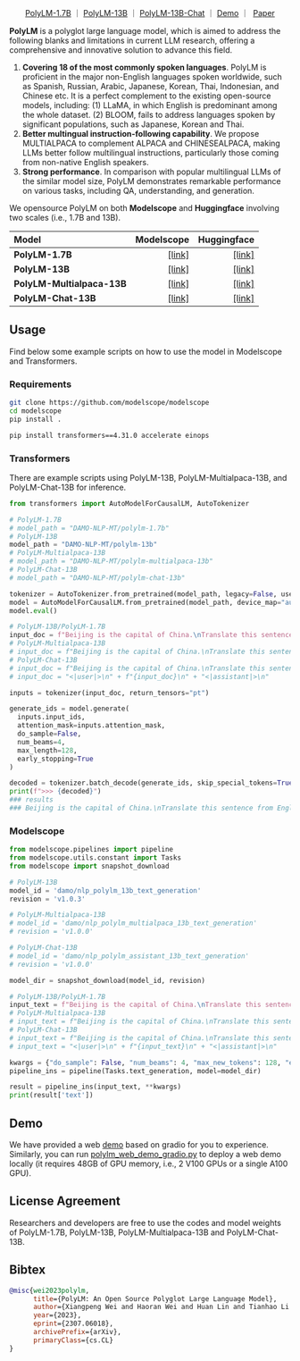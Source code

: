 <p align="center">
  <a href="https://huggingface.co/DAMO-NLP-MT/polylm-1.7b">PolyLM-1.7B<a> ｜ <a href="https://huggingface.co/DAMO-NLP-MT/polylm-13b">PolyLM-13B<a> ｜ <a href="https://huggingface.co/DAMO-NLP-MT/polylm-chat-13b">PolyLM-13B-Chat<a> ｜ <a href="https://modelscope.cn/studios/damo/demo-polylm-multialpaca-13b/summary">Demo</a> ｜ &nbsp<a href="https://arxiv.org/pdf/2307.06018.pdf">Paper</a>
</p>

**PolyLM** is a polyglot large language model, which is aimed to address the following blanks and limitations in current LLM research, offering a comprehensive and innovative solution to advance this field.

1. **Covering 18 of the most commonly spoken languages**. PolyLM is proficient in the major non-English languages spoken worldwide, such as Spanish, Russian, Arabic, Japanese, Korean, Thai, Indonesian, and Chinese etc. It is a perfect complement to the existing open-source models, including: (1) LLaMA, in which English is predominant among the whole dataset. (2) BLOOM, fails to address languages spoken by significant populations, such as Japanese, Korean and Thai.
2. **Better multingual instruction-following capability**. We propose MULTIALPACA to complement ALPACA and CHINESEALPACA, making LLMs better follow multilingual instructions, particularly those coming from non-native English speakers.
3. **Strong performance**. In comparison with popular multilingual LLMs of the similar model size, PolyLM demonstrates remarkable performance on various tasks, including QA, understanding, and generation.

We opensource PolyLM on both **Modelscope** and **Huggingface** involving two scales (i.e., 1.7B and 13B).

| Model             | Modelscope                                                                                                             | Huggingface                                                                    | 
| :-------------------------- | -----------------------------------------------------------------------------------------------------------: | -----------------------------------------------------------------------------: |
| **PolyLM-1.7B**             | <a href="https://modelscope.cn/models/damo/nlp_polylm_1b7_text_generation/summary">[link]<a>                 | <a href="https://huggingface.co/DAMO-NLP-MT/polylm-1.7b">[link]<a>             |
| **PolyLM-13B**              | <a href="https://modelscope.cn/models/damo/nlp_polylm_13b_text_generation/summary">[link]<a>                 | <a href="https://huggingface.co/DAMO-NLP-MT/polylm-13b">[link]<a>              | 
| **PolyLM-Multialpaca-13B**  | <a href="https://modelscope.cn/models/damo/nlp_polylm_multialpaca_13b_text_generation/summary">[link]<a>     | <a href="https://huggingface.co/DAMO-NLP-MT/polylm-multialpaca-13b">[link]<a>  |
| **PolyLM-Chat-13B**         | <a href="https://www.modelscope.cn/models/damo/nlp_polylm_assistant_13b_text_generation/summary">[link]<a>   | <a href="https://huggingface.co/DAMO-NLP-MT/polylm-chat-13b">[link]<a>         |

## Usage

Find below some example scripts on how to use the model in Modelscope and Transformers.

### Requirements

```bash
git clone https://github.com/modelscope/modelscope
cd modelscope
pip install .
```

```bash
pip install transformers==4.31.0 accelerate einops
```

### Transformers
There are example scripts using PolyLM-13B, PolyLM-Multialpaca-13B, and PolyLM-Chat-13B for inference.

```python
from transformers import AutoModelForCausalLM, AutoTokenizer

# PolyLM-1.7B
# model_path = "DAMO-NLP-MT/polylm-1.7b"
# PolyLM-13B
model_path = "DAMO-NLP-MT/polylm-13b"
# PolyLM-Multialpaca-13B
# model_path = "DAMO-NLP-MT/polylm-multialpaca-13b"
# PolyLM-Chat-13B
# model_path = "DAMO-NLP-MT/polylm-chat-13b"

tokenizer = AutoTokenizer.from_pretrained(model_path, legacy=False, use_fast=False)
model = AutoModelForCausalLM.from_pretrained(model_path, device_map="auto", trust_remote_code=True)
model.eval()

# PolyLM-13B/PolyLM-1.7B
input_doc = f"Beijing is the capital of China.\nTranslate this sentence from English to Chinese."
# PolyLM-Multialpaca-13B
# input_doc = f"Beijing is the capital of China.\nTranslate this sentence from English to Chinese.\n\n"
# PolyLM-Chat-13B
# input_doc = f"Beijing is the capital of China.\nTranslate this sentence from English to Chinese."
# input_doc = "<|user|>\n" + f"{input_doc}\n" + "<|assistant|>\n"

inputs = tokenizer(input_doc, return_tensors="pt")

generate_ids = model.generate(
  inputs.input_ids,
  attention_mask=inputs.attention_mask,
  do_sample=False,
  num_beams=4,
  max_length=128,
  early_stopping=True
)

decoded = tokenizer.batch_decode(generate_ids, skip_special_tokens=True, clean_up_tokenization_spaces=False)[0]
print(f">>> {decoded}")
### results
### Beijing is the capital of China.\nTranslate this sentence from English to Chinese.\\n北京是中华人民共和国的首都。\n ...
```

### Modelscope
```python
from modelscope.pipelines import pipeline
from modelscope.utils.constant import Tasks
from modelscope import snapshot_download

# PolyLM-13B
model_id = 'damo/nlp_polylm_13b_text_generation'
revision = 'v1.0.3'

# PolyLM-Multialpaca-13B
# model_id = 'damo/nlp_polylm_multialpaca_13b_text_generation'
# revision = 'v1.0.0'

# PolyLM-Chat-13B
# model_id = 'damo/nlp_polylm_assistant_13b_text_generation'
# revision = 'v1.0.0'

model_dir = snapshot_download(model_id, revision)

# PolyLM-13B/PolyLM-1.7B
input_text = f"Beijing is the capital of China.\nTranslate this sentence from English to Chinese."
# PolyLM-Multialpaca-13B
# input_text = f"Beijing is the capital of China.\nTranslate this sentence from English to Chinese.\n\n"
# PolyLM-Chat-13B
# input_text = f"Beijing is the capital of China.\nTranslate this sentence from English to Chinese."
# input_text = "<|user|>\n" + f"{input_text}\n" + "<|assistant|>\n"

kwargs = {"do_sample": False, "num_beams": 4, "max_new_tokens": 128, "early_stopping": True, "eos_token_id": 2}
pipeline_ins = pipeline(Tasks.text_generation, model=model_dir)

result = pipeline_ins(input_text, **kwargs)
print(result['text'])
```

## Demo
We have provided a web [demo](https://modelscope.cn/studios/damo/demo-polylm-multialpaca-13b/summary) based on gradio for you to experience. Similarly, you can run [polylm_web_demo_gradio.py](https://huggingface.co/DAMO-NLP-MT/polylm-chat-13b/blob/main/polylm_web_demo_gradio.py) to deploy a web demo locally (it requires 48GB of GPU memory, i.e., 2 V100 GPUs or a single A100 GPU).

## License Agreement
Researchers and developers are free to use the codes and model weights of PolyLM-1.7B, PolyLM-13B, PolyLM-Multialpaca-13B and PolyLM-Chat-13B.

## Bibtex
``` bibtex
@misc{wei2023polylm,
      title={PolyLM: An Open Source Polyglot Large Language Model}, 
      author={Xiangpeng Wei and Haoran Wei and Huan Lin and Tianhao Li and Pei Zhang and Xingzhang Ren and Mei Li and Yu Wan and Zhiwei Cao and Binbin Xie and Tianxiang Hu and Shangjie Li and Binyuan Hui and Bowen Yu and Dayiheng Liu and Baosong Yang and Fei Huang and Jun Xie},
      year={2023},
      eprint={2307.06018},
      archivePrefix={arXiv},
      primaryClass={cs.CL}
}
```
